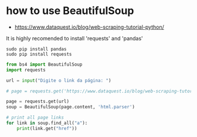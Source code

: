 # how to use BeautifulSoup
+ https://www.dataquest.io/blog/web-scraping-tutorial-python/

It is highly recomended to install 'requests' and 'pandas'

    sudo pip install pandas
    sudo pip install requests

``` python
from bs4 import BeautifulSoup
import requests

url = input("Digite o link da página: ")

# page = requests.get('https://www.dataquest.io/blog/web-scraping-tutorial-python/')

page = requests.get(url)
soup = BeautifulSoup(page.content, 'html.parser')

# print all page links
for link in soup.find_all("a"):
    print(link.get("href"))
```
